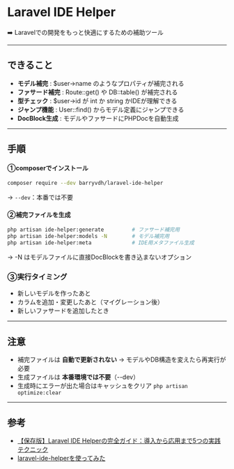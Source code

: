 # Laravel IDE Helper
➡️ Laravelでの開発をもっと快適にするための補助ツール

---

## できること
- **モデル補完** : $user->name のようなプロパティが補完される
- **ファサード補完** : Route::get() や DB::table() が補完される
- **型チェック** : $user->id が int か string かIDEが理解できる
- **ジャンプ機能** : User::find() からモデル定義にジャンプできる
- **DocBlock生成** : モデルやファサードにPHPDocを自動生成

---

## 手順
#### ①composerでインストール
```bash
composer require --dev barryvdh/laravel-ide-helper
```
→ `--dev`：本番では不要

#### ②補完ファイルを生成
```bash
php artisan ide-helper:generate         # ファサード補完用
php artisan ide-helper:models -N        # モデル補完用
php artisan ide-helper:meta             # IDE用メタファイル生成
```
→ -N はモデルファイルに直接DocBlockを書き込まないオプション

### ③実行タイミング
- 新しいモデルを作ったあと
- カラムを追加・変更したあと（マイグレーション後）
- 新しいファサードを追加したとき


---

## 注意
- 補完ファイルは **自動で更新されない** → モデルやDB構造を変えたら再実行が必要
- 生成ファイルは **本番環境では不要**（--dev）
- 生成時にエラーが出た場合はキャッシュをクリア
  `php artisan optimize:clear`

---

## 参考
- [【保存版】Laravel IDE Helperの完全ガイド：導入から応用まで5つの実践テクニック](https://dexall.co.jp/articles/?p=2614)
- [laravel-ide-helperを使ってみた](https://qiita.com/miriwo/items/5d1e82931ee182f709e2)